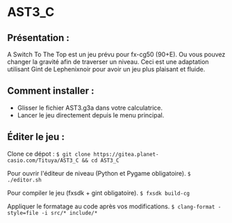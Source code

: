 # AST3_C

## Présentation :

A Switch To The Top est un jeu prévu pour fx-cg50 (90+E). Ou vous pouvez changer la gravité afin de traverser un niveau.
Ceci est une adaptation utilisant Gint de Lephenixnoir pour avoir un jeu plus plaisant et fluide.

## Comment installer :

- Glisser le fichier AST3.g3a dans votre calculatrice.
- Lancer le jeu directement depuis le menu principal.

## Éditer le jeu :

Clone ce dépot :
`$ git clone https://gitea.planet-casio.com/Tituya/AST3_C && cd AST3_C`

Pour ouvrir l'éditeur de niveau (Python et Pygame obligatoire).
`$ ./editor.sh`

Pour compiler le jeu (fxsdk + gint obligatoire).
`$ fxsdk build-cg`

Appliquer le formatage au code après vos modifications.
`$ clang-format -style=file -i src/* include/*`
